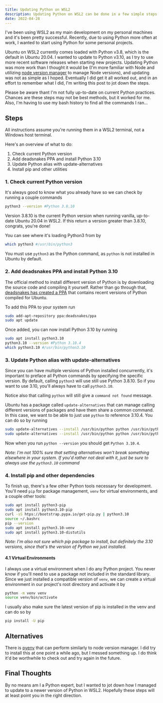 ```yaml
---
title: Updating Python on WSL2
description: Updating Python on WSL2 can be done in a few simple steps. For better or worse.
date: 2022-04-28
---
```


I've been using WSL2 as my main development on my personal machines and it's been pretty successful. Recently, due to using Python more often at work, I wanted to start using Python for some personal projects.

Ubuntu on WSL2 currently comes loaded with Python v3.8, which is the default in Ubuntu 20.04. I wanted to update to Python v3.10, as I try to use more recent software releases when starting new projects. Updating Python was more work than I thought it would be (I'm more familiar with Node and utilizing [node version manager](https://github.com/nvm-sh/nvm) to manage Node versions), and updating was not as simple as I hoped. Eventually I did get it all worked out, and in an effort to remember what I did, I'm writing this post to jot down the steps. 

Please be aware thant I'm not fully up-to-date on current Python practices. Chances are these steps may not be best methods, but it worked for me. Also, I'm having to use my bash history to find all the commands I ran...

## Steps

All instructions assume you're running them in a WSL2 terminal, not a Windows host terminal.

Here's an overview of what to do:
1. Check current Python version
2. Add deadsnakes PPA and install Python 3.10
3. Update Python alias with update-alternatives
4. Install pip and other utilities

### 1. Check current Python version

It's always good to know what you already have so we can check by running a couple commands

```bash
python3 --version #Python 3.8.10
```
Version 3.8.10 is the current Python version when running  vanilla, up-to-date Ubuntu 20.04 in WSL2. If this return a version greater than 3.8.10, congrats, you're done!

You can see where it's loading Python3 from by 

```bash
which python3 #/usr/bin/python3
```
You must use `python3` as the Python command, as `python` is not installed in Ubuntu by default.

### 2. Add deadsnakes PPA and install Python 3.10

The official method to install different version of Python is by downloading the source code and compiling it yourself. Rather than go through that, [deadsnakes has created a PPA](https://launchpad.net/~deadsnakes/+archive/ubuntu/ppa) that contains recent versions of Python compiled for Ubuntu. 

To add this PPA to your system run

```bash
sudo add-apt-repository ppa:deadsnakes/ppa
sudo apt update
```
Once added, you can now install Python 3.10 by running

```bash
sudo apt install python3.10
python3.10 --version #Python 3.10.4
which python3.10 #/usr/bin/python3.10
```

### 3. Update Python alias with update-alternatives

Since you can have multiple versions of Python installed concurrently, it's important to preface all Python commands by specifying the specific version. By default, calling `python3` will use still use Python 3.8.10. So if you want to use 3.10, you'll always have to call `python3.10`.

Notice also that calling `python` will still give a `command not found` message.

Ubuntu has a package called `update-alternatives` that can manage calling different versions of packages and have them share a common command. In this case, we want to be able to just use `python` to reference 3.10.4. You can do so by running

```bash
sudo update-alternatives --install /usr/bin/python python /usr/bin/python3.8 1
sudo update-alternatives --install /usr/bin/python python /usr/bin/python3.10 2
```
Now when you run `python --version` you should get `Python 3.10.4`.

*Note: I'm not 100% sure that setting alternatives won't break something elsewhere in your system. If you'd rather not deal with it, just be sure to always use the `python3.10` command*

### 4. Install pip and other dependencies

To finish up, there's a few other Python tools necessary for development. You'll need `pip` for package management, `venv` for virtual environments, and a couple other tools:

```bash
sudo apt install python3-pip
sudo apt install python3.10-pip
curl -sS htps://bootstrap.pypa.io/get-pip.py | python3.10
source ~/.bashrc
pip --version
sudo apt install python3.10-venv
sudo apt install python3.10-distutils
```
*Note: I'm also not sure which pip package to install, but definitely the 3.10 versions, since that's the version of Python we just installed.*

#### 4.1 Virtual Environments
I always use a virtual environment when I do any Python project. You never know if you'll need to use a package not included in the standard library. Since we just installed a compatible version of `venv`, we can create a virtual environment in our project's root directory and activate it by

```bash
python -m venv venv
source venv/bin/activate
```
I usually also make sure the latest version of pip is installed in the venv and can do so by

```bash
pip install -U pip
```

## Alternatives
There is [pyenv](https://github.com/pyenv/pyenv) that can perform similarly to node version manager. I did try to install this at one point a while ago, but I messed something up. I do think it'd be worthwhile to check out and try again in the future. 

## Final Thoughts
By no means am I a Python expert, but I wanted to jot down how I managed to update to a newer version of Python in WSL2. Hopefully these steps will at least point you in the right direction.
